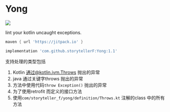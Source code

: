 # Yong

[![](https://jitpack.io/v/storytellerF/Yong.svg)](https://jitpack.io/#storytellerF/Yong)

lint your kotlin uncaught exceptions. 

```groovy
maven { url 'https://jitpack.io' }
```

```groovy
implementation 'com.github.storytellerF:Yong:1.1'
```

支持处理的类型包括

1. Kotlin 通过@kotlin.jvm.Throws 抛出的异常
2. java 通过关键字throws 抛出的异常
3. 方法中使用代码`throw Exception()` 抛出的异常
4. 为了使用retrofit 而定义的接口方法
5. 使用`com/storyteller_f/yong/definition/Throws.kt` 注解的class 中的所有方法